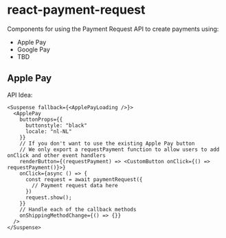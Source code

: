 # react-payment-request

Components for using the Payment Request API to create payments using:
- Apple Pay
- Google Pay
- TBD


## Apple Pay

API Idea:

```tsx
<Suspense fallback={<ApplePayLoading />}>
  <ApplePay
    buttonProps={{
      buttonstyle: "black"
      locale: "nl-NL"
    }}
    // If you don't want to use the existing Apple Pay button
    // We only export a requestPayment function to allow users to add onClick and other event handlers
    renderButton={(requestPayment) => <CustomButton onClick={() => requestPayment()}>}
    onClick={async () => {
      const request = await paymentRequest({
        // Payment request data here
      })
      request.show();
    }}
    // Handle each of the callback methods
    onShippingMethodChange={() => {}}
  />
</Suspense>

```
